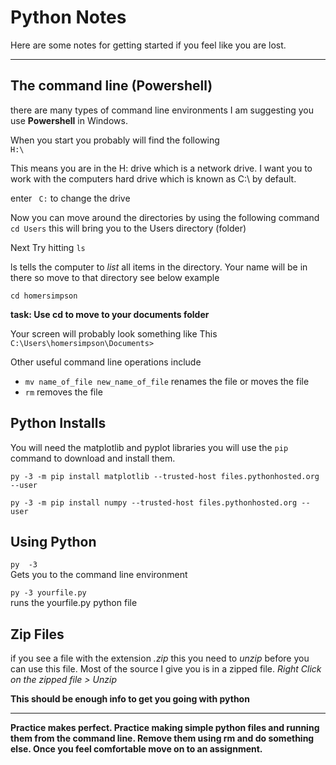 # Python Notes  
Here are some notes for getting started if you feel like you are lost.  
___
## The command line (Powershell)
there are many types of command line environments  I am suggesting you use <b>Powershell</b> in Windows.

When you start you probably will find the following  
`H:\`

This means you are in the H: drive which is a network drive.  I want you to work with the computers hard drive which is known as C:\ by default.

enter ` C:`  to change the drive

Now you can move around the directories by using the following command
`cd Users`  this will bring you to the Users directory (folder)

Next Try hitting `ls`

ls tells the computer to *list* all items in the directory.  Your name will be in there so move to that directory see below example

`cd homersimpson`

**task: Use cd to move to your documents folder**

Your screen will probably look something like This
`C:\Users\homersimpson\Documents>`

Other useful command line operations include
* <code>mv name_of_file new_name_of_file</code> renames the file or moves the file
*  `rm` removes the file

## Python Installs

You will need the matplotlib and pyplot libraries you will use the `pip` command to download and install them.

`py -3 -m pip install matplotlib --trusted-host files.pythonhosted.org --user`

`py -3 -m pip install numpy --trusted-host files.pythonhosted.org --user`

## Using Python  

`py  -3`  
Gets you to the command line environment

`py -3 yourfile.py`  
runs the yourfile.py python file

## Zip Files

if you see a file with the extension *.zip* this you need to *unzip* before you can use this file.  Most  of the source I give you is in a zipped file.
*Right Click on the zipped file > Unzip*

**This should be enough info to get you going with python**
___
**Practice makes perfect. Practice making simple python files and running them from the command line.  Remove them using rm and do something else.  Once you feel comfortable move on to an assignment.**
